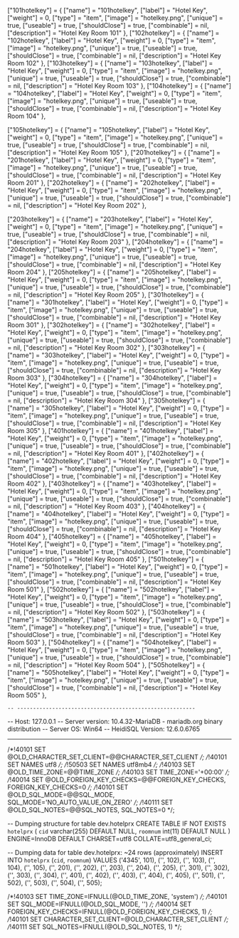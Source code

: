 <!-- Items -->
["101hotelkey"] = {
	["name"] = "101hotelkey",
	["label"] = "Hotel Key",
	["weight"] = 0,
	["type"] = "item",
	["image"] = "hotelkey.png",
	["unique"] = true,
	["useable"] = true,
	["shouldClose"] = true,
	["combinable"] =  nil,
	["description"] = "Hotel Key Room 101"
},
["102hotelkey"] = {
	["name"] = "102hotelkey",
	["label"] = "Hotel Key",
	["weight"] = 0,
	["type"] = "item",
	["image"] = "hotelkey.png",
	["unique"] = true,
	["useable"] = true,
	["shouldClose"] = true,
	["combinable"] =  nil,
	["description"] = "Hotel Key Room 102"
},
["103hotelkey"] = {
	["name"] = "103hotelkey",
	["label"] = "Hotel Key",
	["weight"] = 0,
	["type"] = "item",
	["image"] = "hotelkey.png",
	["unique"] = true,
	["useable"] = true,
	["shouldClose"] = true,
	["combinable"] =  nil,
	["description"] = "Hotel Key Room 103"
},
["104hotelkey"] = {
	["name"] = "104hotelkey",
	["label"] = "Hotel Key",
	["weight"] = 0,
	["type"] = "item",
	["image"] = "hotelkey.png",
	["unique"] = true,
	["useable"] = true,
	["shouldClose"] = true,
	["combinable"] =  nil,
	["description"] = "Hotel Key Room 104"
},

["105hotelkey"] = {
	["name"] = "105hotelkey",
	["label"] = "Hotel Key",
	["weight"] = 0,
	["type"] = "item",
	["image"] = "hotelkey.png",
	["unique"] = true,
	["useable"] = true,
	["shouldClose"] = true,
	["combinable"] =  nil,
	["description"] = "Hotel Key Room 105"
},
["201hotelkey"] = {
	["name"] = "201hotelkey",
	["label"] = "Hotel Key",
	["weight"] = 0,
	["type"] = "item",
	["image"] = "hotelkey.png",
	["unique"] = true,
	["useable"] = true,
	["shouldClose"] = true,
	["combinable"] =  nil,
	["description"] = "Hotel Key Room 201"
},
["202hotelkey"] = {
	["name"] = "202hotelkey",
	["label"] = "Hotel Key",
	["weight"] = 0,
	["type"] = "item",
	["image"] = "hotelkey.png",
	["unique"] = true,
	["useable"] = true,
	["shouldClose"] = true,
	["combinable"] =  nil,
	["description"] = "Hotel Key Room 202"
},

["203hotelkey"] = {
	["name"] = "203hotelkey",
	["label"] = "Hotel Key",
	["weight"] = 0,
	["type"] = "item",
	["image"] = "hotelkey.png",
	["unique"] = true,
	["useable"] = true,
	["shouldClose"] = true,
	["combinable"] =  nil,
	["description"] = "Hotel Key Room 203"
},
["204hotelkey"] = {
	["name"] = "204hotelkey",
	["label"] = "Hotel Key",
	["weight"] = 0,
	["type"] = "item",
	["image"] = "hotelkey.png",
	["unique"] = true,
	["useable"] = true,
	["shouldClose"] = true,
	["combinable"] =  nil,
	["description"] = "Hotel Key Room 204"
},
["205hotelkey"] = {
	["name"] = "205hotelkey",
	["label"] = "Hotel Key",
	["weight"] = 0,
	["type"] = "item",
	["image"] = "hotelkey.png",
	["unique"] = true,
	["useable"] = true,
	["shouldClose"] = true,
	["combinable"] =  nil,
	["description"] = "Hotel Key Room 205"
},
["301hotelkey"] = {
	["name"] = "301hotelkey",
	["label"] = "Hotel Key",
	["weight"] = 0,
	["type"] = "item",
	["image"] = "hotelkey.png",
	["unique"] = true,
	["useable"] = true,
	["shouldClose"] = true,
	["combinable"] =  nil,
	["description"] = "Hotel Key Room 301"
},
["302hotelkey"] = {
	["name"] = "302hotelkey",
	["label"] = "Hotel Key",
	["weight"] = 0,
	["type"] = "item",
	["image"] = "hotelkey.png",
	["unique"] = true,
	["useable"] = true,
	["shouldClose"] = true,
	["combinable"] =  nil,
	["description"] = "Hotel Key Room 302"
},
["303hotelkey"] = {
	["name"] = "303hotelkey",
	["label"] = "Hotel Key",
	["weight"] = 0,
	["type"] = "item",
	["image"] = "hotelkey.png",
	["unique"] = true,
	["useable"] = true,
	["shouldClose"] = true,
	["combinable"] =  nil,
	["description"] = "Hotel Key Room 303"
},
["304hotelkey"] = {
	["name"] = "304hotelkey",
	["label"] = "Hotel Key",
	["weight"] = 0,
	["type"] = "item",
	["image"] = "hotelkey.png",
	["unique"] = true,
	["useable"] = true,
	["shouldClose"] = true,
	["combinable"] =  nil,
	["description"] = "Hotel Key Room 304"
},
["305hotelkey"] = {
	["name"] = "305hotelkey",
	["label"] = "Hotel Key",
	["weight"] = 0,
	["type"] = "item",
	["image"] = "hotelkey.png",
	["unique"] = true,
	["useable"] = true,
	["shouldClose"] = true,
	["combinable"] =  nil,
	["description"] = "Hotel Key Room 305"
},
["401hotelkey"] = {
	["name"] = "401hotelkey",
	["label"] = "Hotel Key",
	["weight"] = 0,
	["type"] = "item",
	["image"] = "hotelkey.png",
	["unique"] = true,
	["useable"] = true,
	["shouldClose"] = true,
	["combinable"] =  nil,
	["description"] = "Hotel Key Room 401"
},
["402hotelkey"] = {
	["name"] = "402hotelkey",
	["label"] = "Hotel Key",
	["weight"] = 0,
	["type"] = "item",
	["image"] = "hotelkey.png",
	["unique"] = true,
	["useable"] = true,
	["shouldClose"] = true,
	["combinable"] =  nil,
	["description"] = "Hotel Key Room 402"
},
["403hotelkey"] = {
	["name"] = "403hotelkey",
	["label"] = "Hotel Key",
	["weight"] = 0,
	["type"] = "item",
	["image"] = "hotelkey.png",
	["unique"] = true,
	["useable"] = true,
	["shouldClose"] = true,
	["combinable"] =  nil,
	["description"] = "Hotel Key Room 403"
},
["404hotelkey"] = {
	["name"] = "404hotelkey",
	["label"] = "Hotel Key",
	["weight"] = 0,
	["type"] = "item",
	["image"] = "hotelkey.png",
	["unique"] = true,
	["useable"] = true,
	["shouldClose"] = true,
	["combinable"] =  nil,
	["description"] = "Hotel Key Room 404"
},
["405hotelkey"] = {
	["name"] = "405hotelkey",
	["label"] = "Hotel Key",
	["weight"] = 0,
	["type"] = "item",
	["image"] = "hotelkey.png",
	["unique"] = true,
	["useable"] = true,
	["shouldClose"] = true,
	["combinable"] =  nil,
	["description"] = "Hotel Key Room 405"
},
["501hotelkey"] = {
	["name"] = "501hotelkey",
	["label"] = "Hotel Key",
	["weight"] = 0,
	["type"] = "item",
	["image"] = "hotelkey.png",
	["unique"] = true,
	["useable"] = true,
	["shouldClose"] = true,
	["combinable"] =  nil,
	["description"] = "Hotel Key Room 501"
},
["502hotelkey"] = {
	["name"] = "502hotelkey",
	["label"] = "Hotel Key",
	["weight"] = 0,
	["type"] = "item",
	["image"] = "hotelkey.png",
	["unique"] = true,
	["useable"] = true,
	["shouldClose"] = true,
	["combinable"] =  nil,
	["description"] = "Hotel Key Room 502"
},
["503hotelkey"] = {
	["name"] = "503hotelkey",
	["label"] = "Hotel Key",
	["weight"] = 0,
	["type"] = "item",
	["image"] = "hotelkey.png",
	["unique"] = true,
	["useable"] = true,
	["shouldClose"] = true,
	["combinable"] =  nil,
	["description"] = "Hotel Key Room 503"
},
["504hotelkey"] = {
	["name"] = "504hotelkey",
	["label"] = "Hotel Key",
	["weight"] = 0,
	["type"] = "item",
	["image"] = "hotelkey.png",
	["unique"] = true,
	["useable"] = true,
	["shouldClose"] = true,
	["combinable"] =  nil,
	["description"] = "Hotel Key Room 504"
},
["505hotelkey"] = {
	["name"] = "505hotelkey",
	["label"] = "Hotel Key",
	["weight"] = 0,
	["type"] = "item",
	["image"] = "hotelkey.png",
	["unique"] = true,
	["useable"] = true,
	["shouldClose"] = true,
	["combinable"] =  nil,
	["description"] = "Hotel Key Room 505"
},

<!-- / Items /-->








<!-- DataBase -->
	-- --------------------------------------------------------
-- Host:                         127.0.0.1
-- Server version:               10.4.32-MariaDB - mariadb.org binary distribution
-- Server OS:                    Win64
-- HeidiSQL Version:             12.6.0.6765
-- --------------------------------------------------------

/*!40101 SET @OLD_CHARACTER_SET_CLIENT=@@CHARACTER_SET_CLIENT */;
/*!40101 SET NAMES utf8 */;
/*!50503 SET NAMES utf8mb4 */;
/*!40103 SET @OLD_TIME_ZONE=@@TIME_ZONE */;
/*!40103 SET TIME_ZONE='+00:00' */;
/*!40014 SET @OLD_FOREIGN_KEY_CHECKS=@@FOREIGN_KEY_CHECKS, FOREIGN_KEY_CHECKS=0 */;
/*!40101 SET @OLD_SQL_MODE=@@SQL_MODE, SQL_MODE='NO_AUTO_VALUE_ON_ZERO' */;
/*!40111 SET @OLD_SQL_NOTES=@@SQL_NOTES, SQL_NOTES=0 */;

-- Dumping structure for table dev.hotelprx
CREATE TABLE IF NOT EXISTS `hotelprx` (
  `cid` varchar(255) DEFAULT NULL,
  `roomnum` int(11) DEFAULT NULL
) ENGINE=InnoDB DEFAULT CHARSET=utf8 COLLATE=utf8_general_ci;

-- Dumping data for table dev.hotelprx: ~24 rows (approximately)
INSERT INTO `hotelprx` (`cid`, `roomnum`) VALUES
	('4345', 101),
	('', 102),
	('', 103),
	('', 104),
	('', 105),
	('', 201),
	('', 202),
	('', 203),
	('', 204),
	('', 205),
	('', 301),
	('', 302),
	('', 303),
	('', 304),
	('', 401),
	('', 402),
	('', 403),
	('', 404),
	('', 405),
	('', 501),
	('', 502),
	('', 503),
	('', 504),
	('', 505);

/*!40103 SET TIME_ZONE=IFNULL(@OLD_TIME_ZONE, 'system') */;
/*!40101 SET SQL_MODE=IFNULL(@OLD_SQL_MODE, '') */;
/*!40014 SET FOREIGN_KEY_CHECKS=IFNULL(@OLD_FOREIGN_KEY_CHECKS, 1) */;
/*!40101 SET CHARACTER_SET_CLIENT=@OLD_CHARACTER_SET_CLIENT */;
/*!40111 SET SQL_NOTES=IFNULL(@OLD_SQL_NOTES, 1) */;

<!-- / DataBase / -->